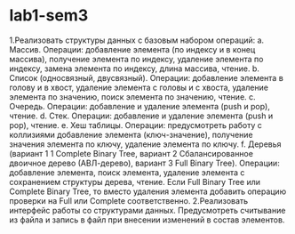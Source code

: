 # lab1-sem3
1.Реализовать структуры данных с базовым набором операций:
a. Массив. Операции: добавление элемента (по индексу и в конец
массива), получение элемента по индексу, удаление элемента по
индексу, замена элемента по индексу, длина массива, чтение.
b. Список (односвязный, двусвязный). Операции: добавление
элемента в голову и в хвост, удаление элемента с головы и с
хвоста, удаление элемента по значению, поиск элемента по
значению, чтение.
c. Очередь. Операции: добавление и удаление элемента (push и
pop), чтение.
d. Стек. Операции: добавление и удаление элемента (push и pop),
чтение.
e. Хеш таблицы. Операции: предусмотреть работу с коллизиями
добавление элемента (ключ-значение), получение значения
элемента по ключу, удаление элемента по ключу.
f. Деревья (вариант 1
1 Complete Binary Tree, вариант 2
Сбалансированное двоичное дерево (АВЛ-дерево), вариант 3 Full
Binary Tree). Операции: добавление элемента, поиск элемента,
удаление элемента с сохранением структуры дерева, чтение.
Если Full Binary Tree или Complete Binary Tree, то вместо
удаления элемента добавить операцию проверки на Full или
Complete соответственно.
2.Реализовать интерфейс работы со структурами данных. Предусмотреть
считывание из файла и запись в файл при внесении изменений в состав
элементов. 
